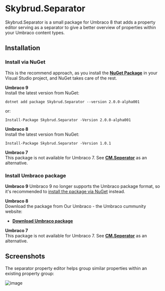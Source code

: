 # Skybrud.Separator

Skybrud.Separator is a small package for Umbraco 8 that adds a property editor serving as a separator to give a better overview of properties within your Umbraco content types.

## Installation

### Install via NuGet
This is the recommend approach, as you install the [**NuGet Package**][NuGetPackage] in your Visual Studio project, and NuGet takes care of the rest.

**Umbraco 9**  
Install the latest version from NuGet:

```
dotnet add package Skybrud.Separator --version 2.0.0-alpha001
```

or:

```
Install-Package Skybrud.Separator -Version 2.0.0-alpha001
```

**Umbraco 8**  
Install the latest version from NuGet:

```
Install-Package Skybrud.Separator -Version 1.0.1
```

**Umbraco 7**  
This package is not available for Umbraco 7. See [**CM.Seperator**](https://www.nuget.org/packages/CM.Seperator) as an alternative.

### Install Umbraco package

**Umbraco 9**
Umbraco 9 no longer supports the Umbraco package format, so it's recommended to [install the package via NuGet](#install-via-nuget) instead.

**Umbraco 8**  
Download the package from Our Umbraco - the Umbraco cummunity website:

- <a href="https://our.umbraco.com/packages/backoffice-extensions/skybrud-separator/" target="_blank" rel="noopener"><strong>Download Umbraco package</strong></a>

**Umbraco 7**  
This package is not available for Umbraco 7. See [**CM.Seperator**](https://our.umbraco.com/packages/backoffice-extensions/cmseperator/) as an alternative.


## Screenshots

The separator property editor helps group similar properties within an existing property group:

![image](https://user-images.githubusercontent.com/3634580/84443532-1812ef80-ac40-11ea-8077-515c48015070.png)


[NuGetPackage]: https://www.nuget.org/packages/Skybrud.Separator
[GitHubRelease]: https://github.com/skybrud/Skybrud.Separator/releases
